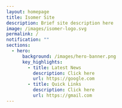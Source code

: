 ```yaml
---
layout: homepage
title: Isomer Site
description: Brief site description here
image: /images/isomer-logo.svg
permalink: /
notification: ""
sections:
  - hero:
      background: /images/hero-banner.png
      key_highlights:
        - title: Latest News
          description: Click here
          url: https://google.com
        - title: Quick Links
          description: Click here
          url: https://gmail.com
---
```

